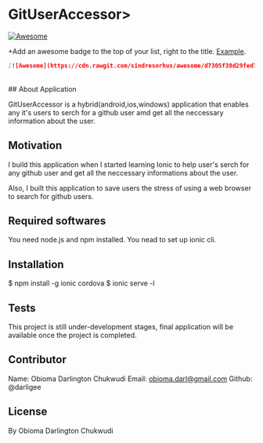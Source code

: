 # GitUserAccessor>
[![Awesome](https://cdn.rawgit.com/sindresorhus/awesome/d7305f38d29fed78fa85652e3a63e154dd8e8829/media/badge.svg)](https://github.com/sindresorhus/awesome)
 
 +Add an awesome badge to the top of your list, right to the title. [Example](https://github.com/sindresorhus/awesome-nodejs).
 
 ```md
 [![Awesome](https://cdn.rawgit.com/sindresorhus/awesome/d7305f38d29fed78fa85652e3a63e154dd8e8829/media/badge.svg)](https://github.com/sindresorhus/awesome)
 ```
<br/>
## About Application

GitUserAccessor is a hybrid(android,ios,windows) application that enables any it's users to serch for a github user amd get all the neccessary information about the user.


## Motivation

I build this application when I started learning Ionic to help user's serch for any github user and get all the neccessary informations about the user.

Also, I built this application to save users the stress of using a web browser to search for github users.

## Required softwares

You need node.js and npm installed.
You nead to set up ionic cli.

## Installation
$ npm install -g ionic cordova
$ ionic serve -l

## Tests

This project is still under-development stages,
final application will be available once the project is completed.

## Contributor
Name: Obioma Darlington Chukwudi
Email: obioma.darl@gmail.com
Github: @darligee


## License
By Obioma Darlington Chukwudi